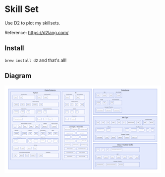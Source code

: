 # Skill Set
Use D2 to plot my skillsets.

Reference: https://d2lang.com/

## Install

`brew install d2` and that's all!

## Diagram

![](out.svg)
